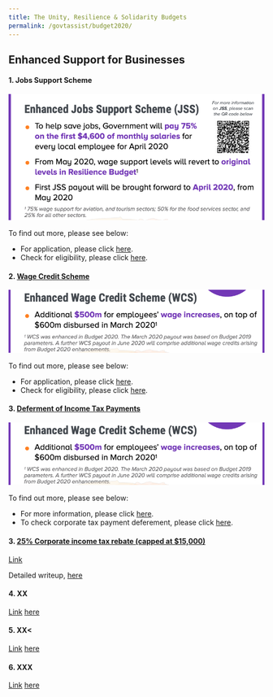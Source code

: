 ```yaml
---
title: The Unity, Resilience & Solidarity Budgets 
permalink: /govtassist/budget2020/
---
```


## **Enhanced Support for Businesses**

#### **1. Jobs Support Scheme**

![Jobs Support Scheme](/images/jssinfo.png "Jobs Support Scheme")

To find out more, please see below:
- For application, please click <a target="_blank" href="https://go.gov.sg/jssapplication">here</a>.
- Check for eligibility, please click <a href="https://go.gov.sg/jsseligibility">here</a>.


#### **2. <ins>Wage Credit Scheme</ins>**

![Wage Credit Scheme](/images/ecsinfo.png "Wage Credit Scheme")

To find out more, please see below:
- For application, please click <a target="_blank" href="https://go.gov.sg/wcsapplication">here</a>.
- Check for eligibility, please click <a href="https://go.gov.sg/wcseligibility">here</a>.

#### **3. <ins>Deferment of Income Tax Payments</ins>**

![Deferment of Income Tax Payments](/images/ecsinfo.png "Deferment of Income Tax Payments")

To find out more, please see below:
- For more information, please click <a target="_blank" href="https://go.gov.sg/deferinfo">here</a>.
- To check corporate tax payment deferement, please click <a target="_blank" href="https://go.gov.sg/defercal">here</a>.


#### **3.	<ins>25% Corporate income tax rebate (capped at $15,000)</ins>**

<ins>Link</ins>

Detailed writeup, <a target="_blank" href="https://www.iras.gov.sg/irashome/Businesses/Companies/Learning-the-basics-of-Corporate-Income-Tax/Corporate-Tax-Rates--Corporate-Income-Tax-Rebates-and-Tax-Exemption-Schemes/#title3">here</a>

#### **4.	XX**

<ins>Link</ins>
<a target="_blank" href="#">here</a>

#### **5.	XX<**

<ins>Link</ins>
<a target="_blank" href="#">here</a>

#### **6.	XXX**

<ins>Link</ins>
<a target="_blank" href="#">here</a>

